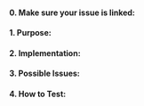 #### 0. Make sure your issue is linked:



#### 1. Purpose:
<!-- Give a description of what your component or submission is supposed to do/accomplish. -->



#### 2. Implementation:
<!-- Brief overview of your solution. -->



#### 3. Possible Issues:
<!-- Anything you are unsure of, specifically want others to test. -->



#### 4. How to Test:
<!-- List all steps from pulling your branch, list any files that need to be edited and what specifically needs to be added/removed(include line #), and how to deploy it. -->



